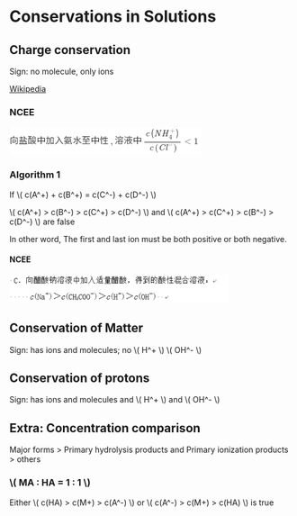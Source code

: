 # Conservations in Solutions

## Charge conservation

Sign: no molecule, only ions

[Wikipedia](https://web.archive.org/web/20201221114100/https://en.wikipedia.org/wiki/Charge_conservation)

### NCEE

![1](Conservations-in-solutions/NCEE-1-1.png)

### Algorithm 1

If \\( c(A^+) + c(B^+) = c(C^-) + c(D^-) \\)

\\( c(A^+) > c(B^-) > c(C^+) > c(D^-) \\) and \\( c(A^+) > c(C^+) > c(B^-) > c(D^-) \\) are false

In other word, The first and last ion must be both positive or both negative.

#### NCEE

![2](Conservations-in-solutions/NCEE-1-2.png)

## Conservation of Matter

Sign: has ions and molecules; no \\( H^+ \\) \\( OH^- \\)

## Conservation of protons

Sign: has ions and molecules and \\( H^+ \\) and \\( OH^- \\)

## Extra: Concentration comparison

Major forms > Primary hydrolysis products and Primary ionization products > others

### \\( MA : HA = 1 : 1 \\)

Either \\( c(HA) > c(M+) > c(A^-) \\) or \\( c(A^-) > c(M+) > c(HA) \\) is true
